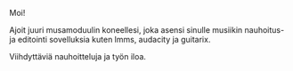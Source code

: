 Moi!

Ajoit juuri musamoduulin koneellesi, joka asensi sinulle musiikin nauhoitus- ja
editointi sovelluksia kuten lmms, audacity ja guitarix.

Viihdyttäviä nauhoitteluja ja työn iloa.
